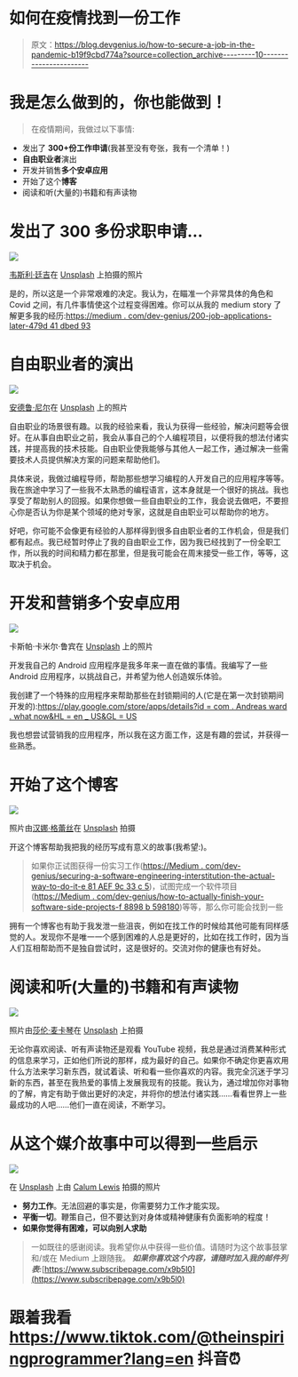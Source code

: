 # 如何在疫情找到一份工作

> 原文：<https://blog.devgenius.io/how-to-secure-a-job-in-the-pandemic-b19f9cbd774a?source=collection_archive---------10----------------------->

# 我是怎么做到的，你也能做到！

> 在疫情期间，我做过以下事情:

*   发出了 **300+份工作申请**(我甚至没有夸张，我有一个清单！)
*   **自由职业者**演出
*   开发并销售**多个安卓应用**
*   开始了这个**博客**
*   阅读和听(大量的)书籍和有声读物

# 发出了 300 多份求职申请…

![](img/599ab48fe59e7f1b4d19601ca6d14305.png)

[韦斯利·廷吉](https://unsplash.com/@wesleyphotography)在 [Unsplash](https://unsplash.com/) 上拍摄的照片

是的，所以这是一个非常艰难的决定。我认为，在瞄准一个非常具体的角色和 Covid 之间，有几件事情使这个过程变得困难。你可以从我的 medium story 了解更多我的经历:[https://medium . com/dev-genius/200-job-applications-later-479d 41 dbed 93](https://medium.com/dev-genius/200-job-applications-later-479d41dbed93)

# 自由职业者的演出

![](img/5c41d1af845233143dadeef2a7de52bc.png)

[安德鲁·尼尔](https://unsplash.com/photos/cckf4TsHAuw)在 [Unsplash](https://unsplash.com/) 上的照片

自由职业的场景很有趣。以我的经验来看，我认为获得一些经验，解决问题等会很好。在从事自由职业之前，我会从事自己的个人编程项目，以便将我的想法付诸实践，并提高我的技术技能。自由职业使我能够与其他人一起工作，通过解决一些需要技术人员提供解决方案的问题来帮助他们。

具体来说，我做过编程导师，帮助那些想学习编程的人开发自己的应用程序等等。我在旅途中学习了一些我不太熟悉的编程语言，这本身就是一个很好的挑战。我也享受了帮助别人的回报。如果你想做一些自由职业的工作，我会说去做吧，不要担心你是否认为你是某个领域的绝对专家，这就是自由职业可以帮助你的地方。

好吧，你可能不会像更有经验的人那样得到很多自由职业者的工作机会，但是我们都有起点。我已经暂时停止了我的自由职业工作，因为我已经找到了一份全职工作，所以我的时间和精力都在那里，但是我可能会在周末接受一些工作，等等，这取决于机会。

# 开发和营销**多个安卓应用**

![](img/de64a57efae8c5e8913d3c33d7528492.png)

卡斯帕·卡米尔·鲁宾在 [Unsplash](https://unsplash.com/) 上的照片

开发我自己的 Android 应用程序是我多年来一直在做的事情。我编写了一些 Android 应用程序，以挑战自己，并希望为他人创造娱乐体验。

我创建了一个特殊的应用程序来帮助那些在封锁期间的人(它是在第一次封锁期间开发的):[https://play.google.com/store/apps/details?id = com . Andreas ward . what now&HL = en _ US&GL = US](https://play.google.com/store/apps/details?id=com.andreasward.whatnow&hl=en_US&gl=US)

我也想尝试营销我的应用程序，所以我在这方面工作，这是有趣的尝试，并获得一些熟悉。

# 开始了这个**博客**

![](img/d2502cfd6362e241293b1430300b80bb.png)

照片由[汉娜·格蕾丝](https://unsplash.com/photos/j9JoYpaJH3A)在 [Unsplash](https://unsplash.com/) 拍摄

开这个博客帮助我把我的经历写成有意义的故事(我希望:)。

> 如果你正试图获得一份实习工作([https://Medium . com/dev-genius/securing-a-software-engineering-interstitution-the-actual-way-to-do-it-e 81 AEF 9c 33 c 5](https://medium.com/dev-genius/securing-a-software-engineering-internship-the-actual-way-to-do-it-e81aef9c33c5))，试图完成一个软件项目([https://Medium . com/dev-genius/how-to-actually-finish-your-software-side-projects-f 8898 b 598180](https://medium.com/dev-genius/how-to-actually-finish-your-software-side-projects-f8898b598180))等等，那么你可能会找到一些

拥有一个博客也有助于我发泄一些沮丧，例如在找工作的时候给其他可能有同样感觉的人。发现你不是唯一一个感到困难的人总是更好的，比如在找工作时，因为当人们互相帮助而不是独自尝试时，这是很好的。交流对你的健康也有好处。

# 阅读和听(大量的)书籍和有声读物

![](img/2dcc5b8e453c9b883f7ce12914bb1e85.png)

照片由[莎伦·麦卡琴](https://unsplash.com/photos/eMP4sYPJ9x0)在 [Unsplash](https://unsplash.com/) 上拍摄

无论你喜欢阅读、听有声读物还是观看 YouTube 视频，我总是通过消费某种形式的信息来学习，正如他们所说的那样，成为最好的自己。如果你不确定你更喜欢用什么方法来学习新东西，就试着读、听和看一些你喜欢的内容。我完全沉迷于学习新的东西，甚至在我热爱的事情上发展我现有的技能。我认为，通过增加你对事物的了解，肯定有助于做出更好的决定，并将你的想法付诸实践……看看世界上一些最成功的人吧……他们一直在阅读，不断学习。

# 从这个媒介故事中可以得到一些启示

![](img/715ca80ab9821e9050b6227f080a1dab.png)

在 [Unsplash](https://unsplash.com/) 上由 [Calum Lewis](https://unsplash.com/photos/8Nc_oQsc2qQ) 拍摄的照片

*   **努力工作**。无法回避的事实是，你需要努力工作才能实现。
*   **平衡一切**。鞭策自己，但不要达到对身体或精神健康有负面影响的程度！
*   **如果你觉得有困难，可以向别人求助**

> 一如既往的感谢阅读。我希望你从中获得一些价值。请随时为这个故事鼓掌和/或在 Medium 上跟随我。 ***如果你喜欢这个内容，请随时加入我的邮件列表:***[https://www.subscribepage.com/x9b5l0](https://www.subscribepage.com/x9b5l0)

# 跟着我看 https://www.tiktok.com/@theinspiringprogrammer?lang=en 抖音⏰